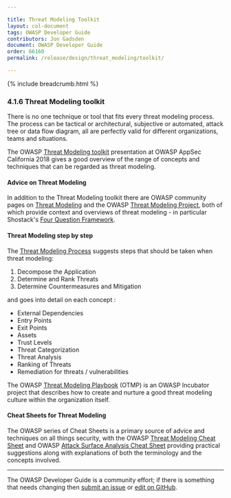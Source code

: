 ```yaml
---

title: Threat Modeling Toolkit
layout: col-document
tags: OWASP Developer Guide
contributors: Jon Gadsden
document: OWASP Developer Guide
order: 66160
permalink: /release/design/threat_modeling/toolkit/

---
```


{% include breadcrumb.html %}

### 4.1.6 Threat Modeling toolkit

There is no one technique or tool that fits every threat modeling process.
The process can be tactical or architectural, subjective or automated, attack tree or data flow diagram,
all are perfectly valid for different organizations, teams and situations.

The OWASP [Threat Modeling toolkit][toolkit] presentation at OWASP AppSec California 2018 gives a good
overview of the range of concepts and techniques that can be regarded as threat modeling.

#### Advice on Threat Modeling

In addition to the Threat Modeling toolkit there are OWASP community pages on [Threat Modeling][TM]
and the OWASP [Threat Modeling Project][tmproject],
both of which provide context and overviews of threat modeling - in particular Shostack's [Four Question Framework][4QFW].

#### Threat Modeling step by step

The [Threat Modeling Process][TMP] suggests steps that should be taken when threat modeling:

1. Decompose the Application
2. Determine and Rank Threats
3. Determine Countermeasures and Mitigation

and goes into detail on each concept :

* External Dependencies
* Entry Points
* Exit Points
* Assets
* Trust Levels
* Threat Categorization
* Threat Analysis
* Ranking of Threats
* Remediation for threats / vulnerabilities

The OWASP [Threat Modeling Playbook][tmpb] (OTMP) is an OWASP Incubator project that describes how to
create and nurture a good threat modeling culture within the organization itself.

#### Cheat Sheets for Threat Modeling

The OWASP series of Cheat Sheets is a primary source of advice and techniques on all things security,
with the OWASP [Threat Modeling Cheat Sheet][cstm] and OWASP [Attack Surface Analysis Cheat Sheet][asacs]
providing practical suggestions along with explanations of both the terminology and the concepts involved.

----

The OWASP Developer Guide is a community effort; if there is something that needs changing
then [submit an issue][issue060106] or [edit on GitHub][edit060106].

[4QFW]: https://github.com/adamshostack/4QuestionFrame
[asacs]: https://cheatsheetseries.owasp.org/cheatsheets/Attack_Surface_Analysis_Cheat_Sheet
[cstm]: https://cheatsheetseries.owasp.org/cheatsheets/Threat_Modeling_Cheat_Sheet
[issue060106]: https://github.com/OWASP/www-project-developer-guide/issues/new?labels=content&template=request.md&title=Update:%2006-design/01-threat-modeling/06-toolkit
[edit060106]: https://github.com/OWASP/www-project-developer-guide/blob/main/draft/06-design/01-threat-modeling/06-toolkit.md
[toolkit]: https://www.youtube.com/watch?v=KGy_KCRUGd4
[tmpb]: https://owasp.org/www-project-threat-modeling-playbook/
[tmproject]: https://owasp.org/www-project-threat-model/
[TM]: https://owasp.org/www-community/Threat_Modeling
[TMP]: https://owasp.org/www-community/Threat_Modeling_Process

